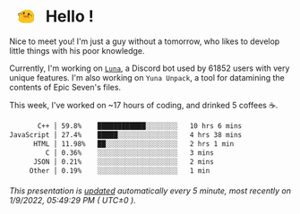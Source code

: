 <h1>   <img src="./spoink.gif" style="vertical-align:middle;" width="30px">   Hello ! </h1>

Nice to meet you! I'm just a guy without a tomorrow, who likes to develop little things with his poor knowledge.

Currently, I'm working on <a href='https://github.com/Asgarrrr/Luna'>`Luna`</a>, a Discord bot used by 61852 users with very unique features. I'm also working on `Yuna Unpack`, a tool for datamining the contents of Epic Seven's files.

This week, I've worked on ~17 hours of coding, and drinked 5 coffees ☕.

```
       C++ │ 59.8%    ████████████░░░░░░░░   10 hrs 6 mins
JavaScript │ 27.4%    █████░░░░░░░░░░░░░░░   4 hrs 38 mins
      HTML │ 11.98%   ██░░░░░░░░░░░░░░░░░░   2 hrs 1 min
         C │ 0.36%    ░░░░░░░░░░░░░░░░░░░░   3 mins
      JSON │ 0.21%    ░░░░░░░░░░░░░░░░░░░░   2 mins
     Other │ 0.19%    ░░░░░░░░░░░░░░░░░░░░   1 min
```

###### This presentation is [updated](https://github.com/Asgarrrr) automatically every 5 minute, most recently on 1/9/2022, 05:49:29 PM ( UTC±0 ).